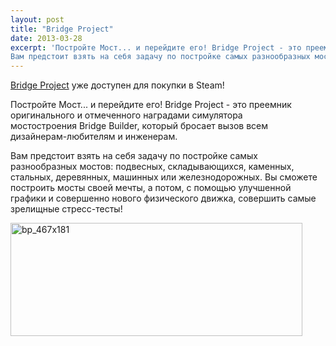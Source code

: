 ```yaml
---
layout: post
title: "Bridge Project"
date: 2013-03-28
excerpt: 'Постройте Мост... и перейдите его! Bridge Project - это преемник оригинального и отмеченного наградами симулятора мостостроения Bridge Builder, который бросает вызов всем дизайнерам-любителям и инженерам.
Вам предстоит взять на себя задачу по постройке самых разнообразных мостов&#58; подвесных, складывающихся, каменных, стальных, деревянных, машинных или железнодорожных. Вы сможете построить мосты своей мечты, а потом, с помощью улучшенной графики и совершенно нового физического движка, совершить самые зрелищные стресс-тесты!'
---
```


<a href="http://store.steampowered.com/app/232950/" target="_blank">Bridge Project</a> уже доступен для покупки в Steam!

Постройте Мост... и перейдите его! Bridge Project - это преемник оригинального и отмеченного наградами симулятора мостостроения Bridge Builder, который бросает вызов всем дизайнерам-любителям и инженерам.

Вам предстоит взять на себя задачу по постройке самых разнообразных мостов: подвесных, складывающихся, каменных, стальных, деревянных, машинных или железнодорожных. Вы сможете построить мосты своей мечты, а потом, с помощью улучшенной графики и совершенно нового физического движка, совершить самые зрелищные стресс-тесты!

<a href="http://store.steampowered.com/app/232950/" target="_blank"><img class="aligncenter size-full wp-image-1819" alt="bp_467x181" src="http://gamersoul.ru/wp-content/uploads/2013/03/bp_467x181.jpg" width="467" height="181" /></a>